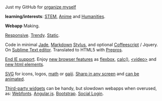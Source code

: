 Just my GitHub for
[organize myself](https://en.wikipedia.org/wiki/5S_%28methodology%29)

**learning/interests**: [STEM](https://en.wikipedia.org/wiki/STEM_fields), [Anime](https://en.wikipedia.org/wiki/Anime) and [Humanities](https://en.wikipedia.org/wiki/Humanities).

**Webapp** Making.

[Responsive](https://www.youtube.com/watch?v=snQp757_Rr0). 
[Trendy](http://thenextweb.com/dd/2015/07/24/6-design-trends-taking-over-the-web/). 
[Static](http://www.staticapps.org/). 

Code in minimal [Jade](http://jade-lang.com/), [Markdown](http://daringfireball.net/projects/markdown/)
[Stylus](https://learnboost.github.io/stylus/),
and optional [Coffeescript](http://coffeescript.org/) / Jquery. On [Sublime Text editor](http://www.sublimetext.com/).
Translated to HTML5 with [Prepros](https://prepros.io/).

[End IE support](http://venturebeat.com/2015/07/28/microsoft-edge-on-windows-10-the-browser-that-will-finally-kill-ie/).
Enjoy [new browser features](http://caniuse.com/) as
[flexbox](https://philipwalton.github.io/solved-by-flexbox/), 
[calc()](http://caniuse.com/#feat=calc), 
[&lt;video&gt;](http://www.jwplayer.com/products/jwplayer/)
and [new html elements](http://www.w3schools.com/html/html5_new_elements.asp).

[SVG](https://en.wikipedia.org/wiki/Cascading_Style_Sheets) 
for icons, logos, 
[math](https://www.mathjax.org/) or 
[gaiji](https://en.wiktionary.org/wiki/%E5%A4%96%E5%AD%97). 
[Sharp in any screen](https://en.wikipedia.org/wiki/Vector_graphics) and 
[can be animated](http://snapsvg.io).

[Third-party widgets](http://cloudcannon.com/tips/2014/12/12/the-ultimate-list-of-services-for-static-websites.html) can be handy, but slowdown webapps when overused, as: 
[Webfonts](https://www.google.com/fonts).
[Angular.js](http://angularjs.org).
[Bootstrap](http://getbootstrap.com).
[Social Login](https://en.wikipedia.org/wiki/Social_login). 
